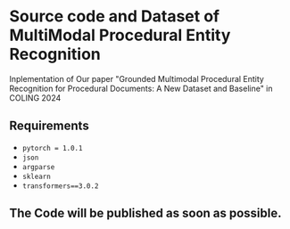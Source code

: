 # Source code and Dataset of MultiModal Procedural Entity Recognition
Inplementation of Our paper "Grounded Multimodal Procedural Entity Recognition for Procedural Documents: A New Dataset and Baseline" in COLING 2024

## Requirements 

* `pytorch = 1.0.1`
* `json`
* `argparse`
* `sklearn`
* `transformers==3.0.2`

## The Code will be published as soon as possible. 
